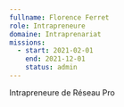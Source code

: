 ```yaml
---
fullname: Florence Ferret
role: Intrapreneure
domaine: Intraprenariat
missions:
  - start: 2021-02-01
    end: 2021-12-01
    status: admin
---
```


Intrapreneure de Réseau Pro
